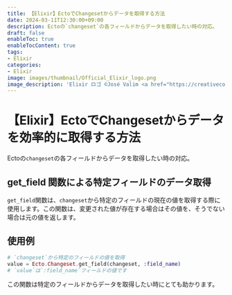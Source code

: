 ```yaml
---
title: 【Elixir】EctoでChangesetからデータを取得する方法
date: 2024-03-11T12:30:00+09:00
description: Ectoの`changeset`の各フィールドからデータを取得したい時の対応。
draft: false
enableToc: true
enableTocContent: true
tags: 
- Elixir
categories: 
- Elixir
image: images/thumbnail/Official_Elixir_logo.png
image_description: 'Elixir ロゴ ©José Valim <a href="https://creativecommons.org/licenses/by-sa/4.0" target="_blank" rel="nofollow noopener">CC 表示-継承 4.0</a>'
---
```


# 【Elixir】EctoでChangesetからデータを効率的に取得する方法

Ectoの`changeset`の各フィールドからデータを取得したい時の対応。

## get_field 関数による特定フィールドのデータ取得

`get_field`関数は、`changeset`から特定のフィールドの現在の値を取得する際に使用します。この関数は、変更された値が存在する場合はその値を、そうでない場合は元の値を返します。

## 使用例

```elixir
# `changeset`から特定のフィールドの値を取得
value = Ecto.Changeset.get_field(changeset, :field_name)
# `value`は`:field_name`フィールドの値です
```

この関数は特定のフィールドからデータを取得したい時にとても助かります。
